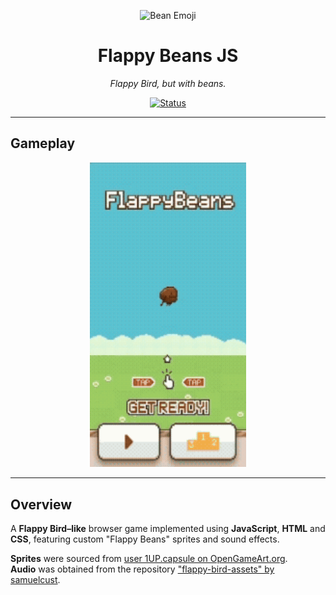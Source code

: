 <p align="center">
  <img src="https://twemoji.maxcdn.com/v/latest/svg/1f954.svg" width="72" alt="Bean Emoji">
</p>

<h1 align="center"> 
Flappy Beans JS
</h1>

<p align="center">
  <em>Flappy Bird, but with beans.</em>
</p>

<p align="center">
  <a href="">
    <img src="https://img.shields.io/badge/status-completed-brightgreen?style=for-the-badge&logo=github" alt="Status">
  </a>
</p>


---

## Gameplay

<p align="center">
  <img src="./assets/gif/demo.gif" width="250" alt="Flappy Beans JS Gameplay">
</p>

---

## Overview
A **Flappy Bird–like** browser game implemented using **JavaScript**, **HTML** and **CSS**, featuring custom "Flappy Beans" sprites and sound effects.

**Sprites** were sourced from [user 1UP.capsule on OpenGameArt.org](https://opengameart.org/content/flappy-beans).  
**Audio** was obtained from the repository ["flappy-bird-assets" by samuelcust](https://github.com/samuelcust/flappy-bird-assets.git).
